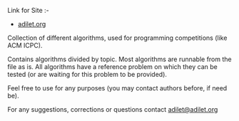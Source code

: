 Link for Site :- 
* [adilet.org](http://adilet.org/algos/)

Collection of different algorithms, used for programming competitions (like ACM ICPC).

Contains algorithms divided by topic. Most algorithms are runnable from the file as is. 
All algorithms have a reference problem on which they can be tested (or are waiting for this problem to be provided).

Feel free to use for any purposes (you may contact authors before, if need be).

For any suggestions, corrections or questions contact adilet@adilet.org
